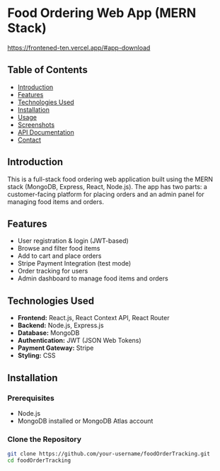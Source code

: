 # Food Ordering Web App (MERN Stack)
https://frontened-ten.vercel.app/#app-download
## Table of Contents
- [Introduction](#introduction)
- [Features](#features)
- [Technologies Used](#technologies-used)
- [Installation](#installation)
- [Usage](#usage)
- [Screenshots](#screenshots)
- [API Documentation](#api-documentation)
- [Contact](#contact)

## Introduction
This is a full-stack food ordering web application built using the MERN stack (MongoDB, Express, React, Node.js). The app has two parts: a customer-facing platform for placing orders and an admin panel for managing food items and orders.

## Features
- User registration & login (JWT-based)
- Browse and filter food items
- Add to cart and place orders
- Stripe Payment Integration (test mode)
- Order tracking for users
- Admin dashboard to manage food items and orders

## Technologies Used
- **Frontend:** React.js, React Context API, React Router
- **Backend:** Node.js, Express.js
- **Database:** MongoDB
- **Authentication:** JWT (JSON Web Tokens)
- **Payment Gateway:** Stripe
- **Styling:** CSS

## Installation

### Prerequisites
- Node.js
- MongoDB installed or MongoDB Atlas account

### Clone the Repository
```bash
git clone https://github.com/your-username/foodOrderTracking.git
cd foodOrderTracking
